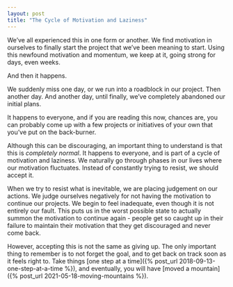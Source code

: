 ```yaml
---
layout: post
title: "The Cycle of Motivation and Laziness"
---
```


We’ve all experienced this in one form or another. We find motivation in ourselves to finally start the project that we’ve been meaning to start. Using this newfound motivation and momentum, we keep at it, going strong for days, even weeks.

And then it happens.

We suddenly miss one day, or we run into a roadblock in our project. Then another day. And another day, until finally, we’ve completely abandoned our initial plans.

It happens to everyone, and if you are reading this now, chances are, you can probably come up with a few projects or initiatives of your own that you’ve put on the back-burner.

Although this can be discouraging, an important thing to understand is that this is *completely normal*. It happens to everyone, and is part of a cycle of motivation and laziness. We naturally go through phases in our lives where our motivation fluctuates. Instead of constantly trying to resist, we should accept it.

When we try to resist what is inevitable, we are placing judgement on our actions. We judge ourselves negatively for not having the motivation to continue our projects. We begin to feel inadequate, even though it is not entirely our fault. This puts us in the worst possible state to actually summon the motivation to continue again - people get so caught up in their failure to maintain their motivation that they get discouraged and never come back.

However, accepting this is not the same as giving up. The only important thing to remember is to not forget the goal, and to get back on track soon as it feels right to. Take things [one step at a time]({% post_url 2018-09-13-one-step-at-a-time %}), and eventually, you will have [moved a mountain]({% post_url 2021-05-18-moving-mountains %}).
